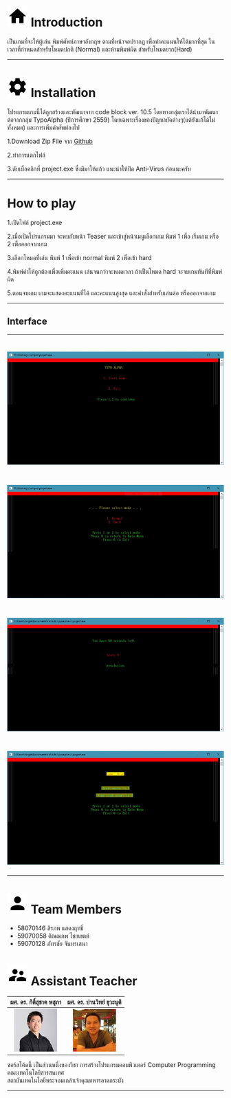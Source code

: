 
# ![](img/Home.png) Introduction

เป็นเกมที่จะให้ผู้เล่น พิมพ์ศัพท์ภาษาอังกฤษ ตามที่หน้าจอปรากฏ เพื่อทำคะแนนให้ได้มากที่สุด ในเวลาที่กำหนดสำหรับโหมดปกติ (Normal) และห้ามพิมพ์ผิด สำหรับโหมดยาก(Hard)


---

# ![](img/Settings.png)  Installation
โปรแกรมเกมนี้ได้ถูกสร้างและพัฒนาจาก code block ver. 10.5 โดยทางกลุ่มเราได้นำมาพัฒนาต่อจากกลุ่ม TypoAlpha (ปีการศึกษา 2559) โดยเฉพาะเรื่องของปัญหาบัคต่างๆ(แต่ยังแก้ได้ไม่ทั้งหมด) และการเพิ่มคำศัพท์ลงไป

1.Download Zip File จาก [Github](https://github.com/compro-itkmitl/Typoalpha-2)

2.ทำการแตกไฟล์

3.ดับเบิ้ลคลิกที่ project.exe ซึ่งมีมาให้แล้ว แนะนำให้ปิด Anti-Virus ก่อนนะครับ

---

# How to play
1.เปิดไฟล์ project.exe

2.เมื่อเปิดโปรแกรมมา จะพบกับหน้า Teaser และเข้าสู่หน้าเมนูเลือกเกม พิมพ์ 1 เพื่อ เริ่มเกม หรือ 2 เพื่อออกจากเกม

3.เลือกโหมดที่เล่น พิมพ์ 1 เพื่อเข้า normal พิมพ์ 2 เพื่อเข้า hard

4.พิมพ์คําให้ถูกต้องเพื่อเพิ่มคะแนน เล่นจนกว่าจะหมดเวลา ถ้าเป็นโหมด hard    จะจบเกมทันทีที่พิมพ์ผิด

5.ตอนจบเกม เกมจะแสดงคะแนนที่ได้ และคะแนนสูงสุด และคําสั่งสําหรับเล่นต่อ    หรือออกจากเกม



---

## Interface


---
# ![](screenshots/interface.JPG)
# ![](screenshots/mode.JPG)
# ![](screenshots/play.JPG)
# ![](screenshots/gameover.JPG)
---

# ![](img/Person.png) Team Members
- 58070146 สิรภพ แสดงฤทธิ์
- 59070058 ติณณภพ ไชยเขตต์
- 59070128 ภัทรชัย จันทรเสนา

# ![](img/Supervisor.png) Assistant Teacher
|ผศ. ดร. กิติ์สุชาต พสุภา|ผศ. ดร. ปานวิทย์ ธุวะนุติ|
|:-:|:-:|
|![](img/Aj.%20Oong.png)|![](img/Aj.%20Panwit.png)|

ซอร์สโค้ดนี้ เป็นส่วนหนึ่งของวิชา การสร้างโปรแกรมคอมพิวเตอร์ Computer Programming <br>
คณะเทคโนโลยีสารสนเทศ<br>
สถาบันเทคโนโลยีพระจอมเกล้าเจ้าคุณทหารลาดกระบัง<br>

---
